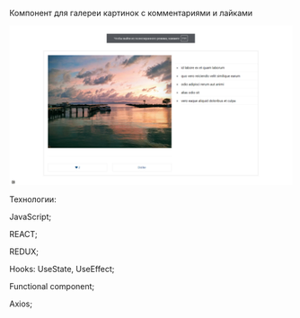 Компонент для галереи картинок с комментариями и лайками


![Alt text](image.png)

Технологии:

JavaScript;

REACT;

REDUX;

Hooks: UseState, UseEffect;

Functional component;

Axios;
